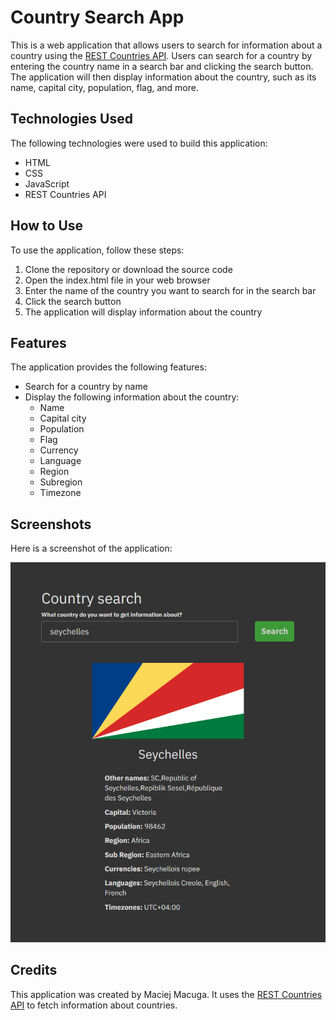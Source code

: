 # Country Search App

This is a web application that allows users to search for information about a country using the [REST Countries API](https://restcountries.com/). Users can search for a country by entering the country name in a search bar and clicking the search button. The application will then display information about the country, such as its name, capital city, population, flag, and more.

## Technologies Used

The following technologies were used to build this application:

- HTML
- CSS
- JavaScript
- REST Countries API

## How to Use

To use the application, follow these steps:

1. Clone the repository or download the source code
2. Open the index.html file in your web browser
3. Enter the name of the country you want to search for in the search bar
4. Click the search button
5. The application will display information about the country

## Features

The application provides the following features:

- Search for a country by name
- Display the following information about the country:
  - Name
  - Capital city
  - Population
  - Flag
  - Currency
  - Language
  - Region
  - Subregion
  - Timezone

## Screenshots

Here is a screenshot of the application:

![Screenshot](/img/screen.PNG)


## Credits

This application was created by Maciej Macuga. It uses the [REST Countries API](https://restcountries.com/) to fetch information about countries.

